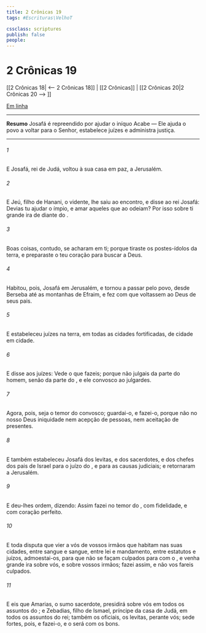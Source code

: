 ```yaml
---
title: 2 Crônicas 19
tags: #Escrituras\VelhoT

cssclass: scriptures
publish: false
people:
---
```


# 2 Crônicas 19
[[2 Crônicas 18| <-- 2 Crônicas 18]] | [[2 Crônicas]] | [[2 Crônicas 20|2 Crônicas 20 --> ]]

[Em linha](https://churchofjesuschrist.org/study/scriptures/ot/2-chr/19?lang=por)

---
__Resumo__
Josafá é repreendido por ajudar o iníquo Acabe — Ele ajuda o povo a voltar para o Senhor, estabelece juízes e administra justiça.

---
###### 1 
E Josafá, rei de Judá, voltou à sua casa em paz, a Jerusalém.

###### 2 
E Jeú, filho de Hanani, o vidente, lhe saiu ao encontro, e disse ao rei Josafá: Devias tu ajudar o ímpio, e amar aqueles que ao  odeiam? Por isso  sobre ti grande ira de diante do .

###### 3 
Boas coisas, contudo, se acharam em ti; porque tiraste os postes-ídolos da terra, e preparaste o teu coração para buscar a Deus.

###### 4 
Habitou, pois, Josafá em Jerusalém, e tornou a passar pelo povo, desde Berseba até as montanhas de Efraim, e fez com que voltassem ao  Deus de seus pais.

###### 5 
E estabeleceu juízes na terra, em todas as cidades fortificadas, de cidade em cidade.

###### 6 
E disse aos juízes: Vede o que fazeis; porque não julgais da parte do homem, senão da parte do , e ele  convosco ao julgardes.

###### 7 
Agora, pois, seja o temor do  convosco; guardai-o, e fazei-o, porque não  no  nosso Deus iniquidade nem acepção de pessoas, nem aceitação de presentes.

###### 8 
E também estabeleceu Josafá  dos levitas, e dos sacerdotes, e dos chefes dos pais de Israel para o juízo do , e para as causas judiciais; e retornaram a Jerusalém.

###### 9 
E deu-lhes ordem, dizendo: Assim fazei no temor do , com fidelidade, e com coração perfeito.

###### 10 
E  toda disputa que vier a vós de vossos irmãos que habitam nas suas cidades, entre sangue e sangue, entre lei e mandamento, entre estatutos e juízos, admoestai-os, para que não se façam culpados para com o , e  venha grande ira sobre vós, e sobre vossos irmãos; fazei assim, e não vos fareis culpados.

###### 11 
E eis que Amarias, o sumo sacerdote, presidirá sobre vós em todos os assuntos do ; e Zebadias, filho de Ismael, príncipe da casa de Judá, em todos os assuntos do rei; também os oficiais, os levitas,  perante vós; sede fortes, pois, e fazei-o, e o  será com os bons.

